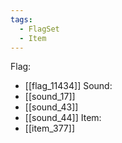```yaml
---
tags:
  - FlagSet
  - Item
---
```

Flag:
- [[flag_11434]]
Sound:
- [[sound_17]]
- [[sound_43]]
- [[sound_44]]
Item:
- [[item_377]]
